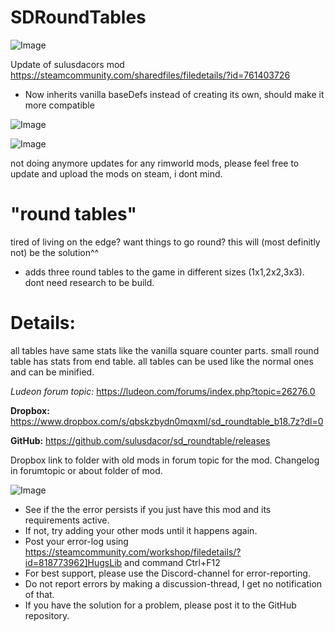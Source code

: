 # SDRoundTables

![Image](https://i.imgur.com/buuPQel.png)

Update of sulusdacors mod
https://steamcommunity.com/sharedfiles/filedetails/?id=761403726

- Now inherits vanilla baseDefs instead of creating its own, should make it more compatible

![Image](https://i.imgur.com/pufA0kM.png)

	
![Image](https://i.imgur.com/Z4GOv8H.png)

not doing anymore updates for any rimworld mods, please feel free to update and upload the mods on steam, i dont mind.

# "round tables"

	
tired of living on the edge? want things to go round? this will (most definitly not) be the solution^^
	
- adds three round tables to the game in different sizes (1x1,2x2,3x3). dont need research to be build.
	
# Details:


all tables have same stats like the vanilla square counter parts. small round table has stats from end table. all tables can be used like the normal ones and can be minified.

*Ludeon forum topic:*
https://ludeon.com/forums/index.php?topic=26276.0

**Dropbox:** https://www.dropbox.com/s/qbskzbydn0mqxml/sd_roundtable_b18.7z?dl=0

**GitHub:** https://github.com/sulusdacor/sd_roundtable/releases

Dropbox link to folder with old mods in forum topic for the mod.
Changelog in forumtopic or about folder of mod.

![Image](https://i.imgur.com/PwoNOj4.png)



-  See if the the error persists if you just have this mod and its requirements active.
-  If not, try adding your other mods until it happens again.
-  Post your error-log using https://steamcommunity.com/workshop/filedetails/?id=818773962]HugsLib and command Ctrl+F12
-  For best support, please use the Discord-channel for error-reporting.
-  Do not report errors by making a discussion-thread, I get no notification of that.
-  If you have the solution for a problem, please post it to the GitHub repository.



